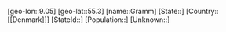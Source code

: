 ﻿---
location: [55.3,9.05]
mapzoom: [7,12] 
mapmarker: city 
type: City
tags:
- geo/City


SpocWebEntityId: 30538
isDeleted: false
confidential: public

---
[geo-lon::9.05]
[geo-lat::55.3]
[name::Gramm]
[State::]
[Country::[[Denmark]]]
[StateId::]
[Population::]
[Unknown::]

